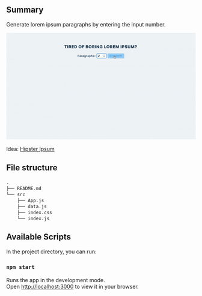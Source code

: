## Summary

Generate lorem ipsum paragraphs by entering the input number.

![](./public/08-lorem-ipsum.gif)

Idea: [Hipster Ipsum](https://hipsum.co/)

## File structure

```
.
├── README.md
└── src
    ├── App.js
    ├── data.js
    ├── index.css
    └── index.js
```

## Available Scripts

In the project directory, you can run:

### `npm start`

Runs the app in the development mode.\
Open [http://localhost:3000](http://localhost:3000) to view it in your browser.
